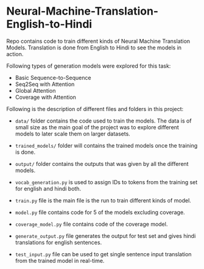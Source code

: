# Neural-Machine-Translation-English-to-Hindi

Repo contains code to train different kinds of Neural Machine Translation Models. Translation is done from English to Hindi to see the models in action.

Following types of generation models were explored for this task:
- Basic Sequence-to-Sequence
- Seq2Seq with Attention
- Global Attention
- Coverage with Attention

Following is the description of different files and folders in this project:

- `data/` folder contains the code used to train the models. The data is of small size as the main goal of the project was to explore different models to later scale them on larger datasets.

- `trained_models/` folder will contains the trained models once the training is done.

- `output/` folder contains the outputs that was given by all the different models.

- `vocab_generation.py` is used to assign IDs to tokens from the training set for english and hindi both.

- `train.py` file is the main file is the run to train different kinds of model.

- `model.py` file contains code for 5 of the models excluding coverage.

- `coverage_model.py` file contains code of the coverage model.

- `generate_output.py` file generates the output for test set and gives hindi translations for english sentences.

- `test_input.py` file can be used to get single sentence input translation from the trained model in real-time.
